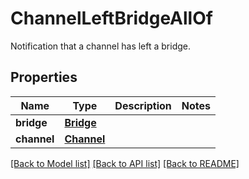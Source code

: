 # ChannelLeftBridgeAllOf

Notification that a channel has left a bridge.
## Properties
Name | Type | Description | Notes
------------ | ------------- | ------------- | -------------
**bridge** | [**Bridge**](Bridge.md) |  |
**channel** | [**Channel**](Channel.md) |  |

[[Back to Model list]](../README.md#documentation-for-models) [[Back to API list]](../README.md#documentation-for-api-endpoints) [[Back to README]](../README.md)
